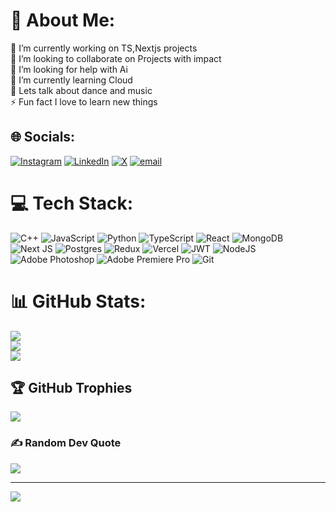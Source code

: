 # 💫 About Me:
🔭 I’m currently working on TS,Nextjs projects<br>👯 I’m looking to collaborate on Projects with impact <br>🤝 I’m looking for help with Ai<br>🌱 I’m currently learning Cloud <br>💬 Lets talk about dance and music <br>⚡ Fun fact I love to learn new things


## 🌐 Socials:
[![Instagram](https://img.shields.io/badge/Instagram-%23E4405F.svg?logo=Instagram&logoColor=white)](https://instagram.com/ordinary.0ne/) [![LinkedIn](https://img.shields.io/badge/LinkedIn-%230077B5.svg?logo=linkedin&logoColor=white)](https://linkedin.com/in/ujjwal-nepal-33980a245/) [![X](https://img.shields.io/badge/X-black.svg?logo=X&logoColor=white)](https://x.com/https:/Ujee690) [![email](https://img.shields.io/badge/Email-D14836?logo=gmail&logoColor=white)](mailto:ujjwalnepal2060@gmail.com) 

# 💻 Tech Stack:
![C++](https://img.shields.io/badge/c++-%2300599C.svg?style=for-the-badge&logo=c%2B%2B&logoColor=white) ![JavaScript](https://img.shields.io/badge/javascript-%23323330.svg?style=for-the-badge&logo=javascript&logoColor=%23F7DF1E) ![Python](https://img.shields.io/badge/python-3670A0?style=for-the-badge&logo=python&logoColor=ffdd54) ![TypeScript](https://img.shields.io/badge/typescript-%23007ACC.svg?style=for-the-badge&logo=typescript&logoColor=white) ![React](https://img.shields.io/badge/react-%2320232a.svg?style=for-the-badge&logo=react&logoColor=%2361DAFB) ![MongoDB](https://img.shields.io/badge/MongoDB-%234ea94b.svg?style=for-the-badge&logo=mongodb&logoColor=white) ![Next JS](https://img.shields.io/badge/Next-black?style=for-the-badge&logo=next.js&logoColor=white) ![Postgres](https://img.shields.io/badge/postgres-%23316192.svg?style=for-the-badge&logo=postgresql&logoColor=white) ![Redux](https://img.shields.io/badge/redux-%23593d88.svg?style=for-the-badge&logo=redux&logoColor=white) ![Vercel](https://img.shields.io/badge/vercel-%23000000.svg?style=for-the-badge&logo=vercel&logoColor=white) ![JWT](https://img.shields.io/badge/JWT-black?style=for-the-badge&logo=JSON%20web%20tokens) ![NodeJS](https://img.shields.io/badge/node.js-6DA55F?style=for-the-badge&logo=node.js&logoColor=white) ![Adobe Photoshop](https://img.shields.io/badge/adobe%20photoshop-%2331A8FF.svg?style=for-the-badge&logo=adobe%20photoshop&logoColor=white) ![Adobe Premiere Pro](https://img.shields.io/badge/Adobe%20Premiere%20Pro-9999FF.svg?style=for-the-badge&logo=Adobe%20Premiere%20Pro&logoColor=white) ![Git](https://img.shields.io/badge/git-%23F05033.svg?style=for-the-badge&logo=git&logoColor=white)
# 📊 GitHub Stats:
![](https://github-readme-stats.vercel.app/api?username=ujjwal-207&theme=dark&hide_border=true&include_all_commits=false&count_private=false)<br/>
![](https://github-readme-streak-stats.herokuapp.com/?user=ujjwal-207&theme=dark&hide_border=true)<br/>
![](https://github-readme-stats.vercel.app/api/top-langs/?username=ujjwal-207&theme=dark&hide_border=true&include_all_commits=false&count_private=false&layout=compact)

## 🏆 GitHub Trophies
![](https://github-profile-trophy.vercel.app/?username=ujjwal-207&theme=radical&no-frame=false&no-bg=true&margin-w=4)

### ✍️ Random Dev Quote
![](https://quotes-github-readme.vercel.app/api?type=horizontal&theme=radical)

---
[![](https://visitcount.itsvg.in/api?id=ujjwal-207&icon=0&color=0)](https://visitcount.itsvg.in)

<!-- Proudly created with GPRM ( https://gprm.itsvg.in ) -->

